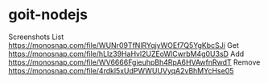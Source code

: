# goit-nodejs

Screenshots
List https://monosnap.com/file/WUNr09TfNlRYqjyWOEf7Q5YgKbcSJi
Get https://monosnap.com/file/hLIz39HaHvl2UZEoWlCwrbM4g0U3sD
Add https://monosnap.com/file/WV6666FgieuhpBh4RpA6HVAwfnRwdT
Remove https://monosnap.com/file/4rdkl5xUdPWWUUVyqA2vBhMYcHse05
